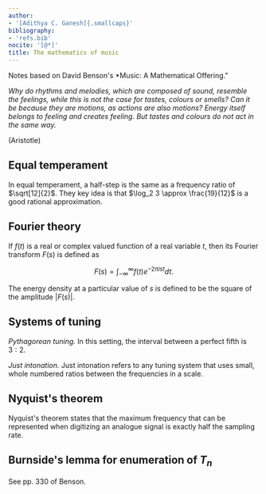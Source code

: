 ```yaml
---
author:
- '[Adithya C. Ganesh]{.smallcaps}'
bibliography:
- 'refs.bib'
nocite: '[@*]'
title: The mathematics of music
---
```


Notes based on David Benson's *Music: A Mathematical Offering."

*Why do rhythms and melodies, which are composed of
sound, resemble the feelings, while this is not the case for
tastes, colours or smells? Can it be because they are motions,
as actions are also motions? Energy itself belongs to
feeling and creates feeling. But tastes and colours do not
act in the same way.*

(Aristotle)

## Equal temperament

In equal temperament, a half-step is the same as a frequency ratio of $\sqrt[12]{2}$.  They key idea is that $\log_2 3 \approx \frac{19}{12}$ is a good rational approximation.

## Fourier theory

If $f(t)$ is a real or complex valued function of a real variable $t$, then its Fourier transform $F(s)$ is defined as

$$
F(s) = \int_{- \infty}^{\infty} f(t) e^{- 2 \pi i s t} dt.
$$

The energy density at a particular value of $s$ is defined to be the square of the amplitude $|F(s)|$.

## Systems of tuning

*Pythagorean tuning.* In this setting, the interval between a perfect fifth is $3:2$.

*Just intonation.* Just intonation refers to any tuning system that uses small, whole numbered ratios between the frequencies in a scale.


## Nyquist's theorem

Nyquist's theorem states that the maximum frequency that can be represented when digitizing an analogue signal is exactly half the sampling rate.

## Burnside's lemma for enumeration of $T_n$

See pp. 330 of Benson.



